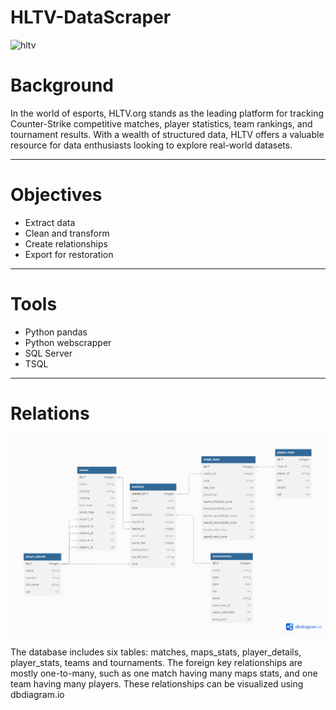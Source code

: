 # HLTV-DataScraper

<img width="440" alt="hltv" src="https://cdn6.aptoide.com/imgs/f/f/b/ffbb0937633876c17930953996490956_fgraphic.png">

# Background 
In the world of esports, HLTV.org stands as the leading platform for tracking Counter-Strike competitive matches, player statistics, team rankings, and tournament results. With a wealth of structured data, HLTV offers a valuable resource for data enthusiasts looking to explore real-world datasets.

***

# Objectives
* Extract data
* Clean and transform
* Create relationships
* Export for restoration

***

# Tools
* Python pandas
* Python webscrapper
* SQL Server
* TSQL

***

# Relations

<img width="700" alt="relations" src="relations.png">

The database includes six tables: matches, maps_stats, player_details, player_stats, teams and tournaments. The foreign key relationships are mostly one-to-many, such as one match having many maps stats, and one team having many players. These relationships can be visualized using dbdiagram.io
